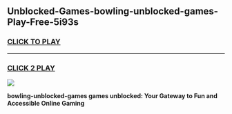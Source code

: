 
## Unblocked-Games-bowling-unblocked-games-Play-Free-5i93s
<h3>
<a href="https://premium76.site?title=bowling-unblocked-games&ref=09A">CLICK TO PLAY</a></h3>
<hr>

<h3>
<a href="https://premium76.site?title=bowling-unblocked-games&ref=09A">CLICK 2 PLAY</a>
  
</h3>

<a href="https://premium76.site?title=bowling-unblocked-games&ref=09A"><img src="https://clearcache.store/games.png"></a>


**bowling-unblocked-games games unblocked: Your Gateway to Fun and Accessible Online Gaming**
